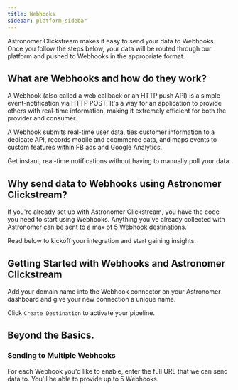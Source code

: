 ```yaml
---
title: Webhooks
sidebar: platform_sidebar
---
```

Astronomer Clickstream makes it easy to send your data to Webhooks. Once you follow the steps below, your data will be routed through our platform and pushed to Webhooks in the appropriate format. 

## What are Webhooks and how do they work?

A Webhook (also called a web callback or an HTTP push API) is a simple event-notification via HTTP POST. It's a way for an application to provide others with real-time information, making it extremely efficient for both the provider and consumer.

A Webhook submits real-time user data, ties customer information to a dedicate API, records mobile and ecommerce data, and maps events to custom features within FB ads and Google Analytics.

Get instant, real-time notifications without having to manually poll your data.  

## Why send data to Webhooks using Astronomer Clickstream?

If you're already set up with Astronomer Clickstream,  you have the code you need to start using Webhooks. Anything you've already collected with Astronomer can be sent to a max of 5 Webhook destinations.

Read below to kickoff your integration and start gaining insights.

## Getting Started with Webhooks and Astronomer Clickstream

Add your domain name into the Webhook connector on your Astronomer dashboard and give your new connection a unique name. 

Click `Create Destination` to activate your pipeline. 

## Beyond the Basics.

### Sending to Multiple Webhooks

For each Webhook you'd like to enable, enter the full URL that we can send data to. You'll be able to provide up to 5 Webhooks.
